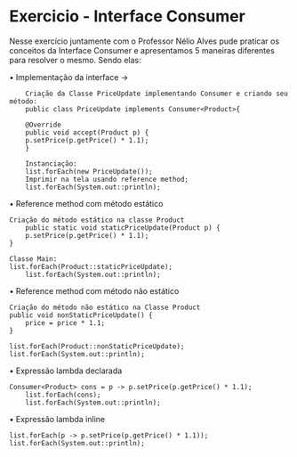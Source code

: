 # Exercicio - Interface Consumer

Nesse exercício juntamente com o Professor Nélio Alves pude praticar os conceitos da Interface Consumer e apresentamos 5 maneiras diferentes para resolver o mesmo. Sendo elas:

• Implementação da interface -> 

        Criação da Classe PriceUpdate implementando Consumer e criando seu método:
        public class PriceUpdate implements Consumer<Product>{
	
	    @Override
	    public void accept(Product p) {
		p.setPrice(p.getPrice() * 1.1);
	    }

        Instanciação:
    	list.forEach(new PriceUpdate());
        Imprimir na tela usando reference method;
    	list.forEach(System.out::println);

• Reference method com método estático

    Criação do método estático na classe Product
        public static void staticPriceUpdate(Product p) {
		p.setPrice(p.getPrice() * 1.1);
	}

    Classe Main:
    list.forEach(Product::staticPriceUpdate);
    	list.forEach(System.out::println);


• Reference method com método não estático

    Criação do método não estático na Classe Product
    public void nonStaticPriceUpdate() {
		price = price * 1.1;
	}

    list.forEach(Product::nonStaticPriceUpdate);
    list.forEach(System.out::println);

• Expressão lambda declarada

    Consumer<Product> cons = p -> p.setPrice(p.getPrice() * 1.1);
    	list.forEach(cons);
    	list.forEach(System.out::println);

• Expressão lambda inline

    list.forEach(p -> p.setPrice(p.getPrice() * 1.1));
    list.forEach(System.out::println);
